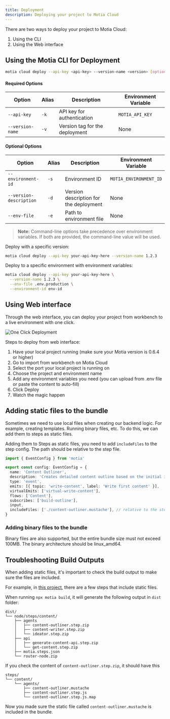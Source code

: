 ```yaml
---
title: Deployment
description: Deploying your project to Motia Cloud
---
```


There are two ways to deploy your project to Motia Cloud:

1. Using the CLI
2. Using the Web interface

## Using the Motia CLI for Deployment

```bash
motia cloud deploy --api-key <api-key> --version-name <version> [options]
```

#### Required Options

| Option          | Alias | Description                    | Environment Variable |
| --------------- | ----- | ------------------------------ | -------------------- |
| `--api-key`     | `-k`  | API key for authentication     | `MOTIA_API_KEY`      |
| `--version-name`| `-v`  | Version tag for the deployment | None                 |

#### Optional Options

| Option                 | Alias | Description                                                        | Environment Variable     |
| ---------------------- | ----- | ------------------------------------------------------------------ | ------------------------ |
| `--environment-id`     | `-s`  | Environment ID                                                     | `MOTIA_ENVIRONMENT_ID`   |
| `--version-description`| `-d`  | Version description for the deployment                             | None                     |
| `--env-file`           | `-e`  | Path to environment file                                           | None                     |

> **Note:** Command-line options take precedence over environment variables. If both are provided, the command-line value will be used.

Deploy with a specific version:

```bash
motia cloud deploy --api-key your-api-key-here --version-name 1.2.3
```

Deploy to a specific environment with environment variables:

```bash
motia cloud deploy --api-key your-api-key-here \
  --version-name 1.2.3 \
  --env-file .env.production \
  --environment-id env-id
```

## Using Web interface

Through the web interface, you can deploy your project from workbench to a live environment with one click.

![One Click Deployment](../../../img/cloud/one-click-deploy.gif)

Steps to deploy from web interface:

1. Have your local project running (make sure your Motia version is 0.6.4 or higher)
2. Go to import from workbench on Motia Cloud
3. Select the port your local project is running on
4. Choose the project and environment name
5. Add any environment variables you need (you can upload from .env file or paste the content to auto-fill)
6. Click Deploy
7. Watch the magic happen


## Adding static files to the bundle

Sometimes we need to use local files when creating our backend logic. For example, creating templates.
Running binary files, etc. To do this, we can add them to steps as static files.

Adding them to Steps as static files, you need to add `includeFiles` to the step config. The path
 should be relative to the step file.

```typescript
import { EventConfig } from 'motia'

export const config: EventConfig = {
  name: 'Content Outliner',
  description: 'Creates detailed content outline based on the initial idea',
  type: 'event',
  emits: [{ topic: 'write-content', label: 'Write first content' }],
  virtualEmits: ['virtual-write-content'],
  flows: ['Content'],
  subscribes: ['build-outline'],
  input,
  includeFiles: ['./content-outliner.mustache'], // relative to the step file
}
```

### Adding binary files to the bundle

Binary files are also supported, but the entire bundle size must not exceed 100MB.
The binary architecture should be linux_amd64.

## Troubleshooting Build Outputs

When adding static files, it's important to check the build output to make sure the files are included.

For example, in [this project](https://github.com/MotiaDev/motia-agent-content), there are a few steps that
include static files.

When running `npx motia build`, it will generate the following output in `dist` folder:

```
dist/
└── node/steps/content/
    ├── agents
    │   ├── content-outliner.step.zip
    │   ├── content-writer.step.zip
    │   └── ideator.step.zip
    ├── api
    │   ├── generate-content-api.step.zip
    │   └── get-content.step.zip
    ├── motia.steps.json
    └── router-node.zip
```

If you check the content of `content-outliner.step.zip`, it should have this

```
steps/
└── content/
    └── agents/
        ├── content-outliner.mustache
        ├── content-outliner.step.js
        └── content-outliner.step.js.map
```

Now you made sure the static file called `content-outliner.mustache` is included in the bundle.